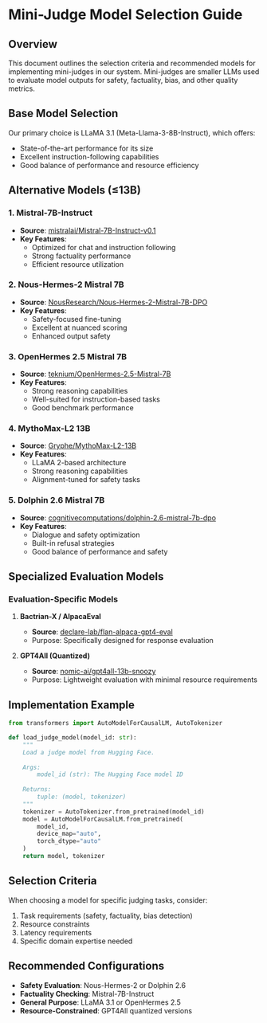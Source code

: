 # Mini-Judge Model Selection Guide

## Overview
This document outlines the selection criteria and recommended models for implementing mini-judges in our system. Mini-judges are smaller LLMs used to evaluate model outputs for safety, factuality, bias, and other quality metrics.

## Base Model Selection
Our primary choice is LLaMA 3.1 (Meta-Llama-3-8B-Instruct), which offers:
- State-of-the-art performance for its size
- Excellent instruction-following capabilities
- Good balance of performance and resource efficiency

## Alternative Models (≤13B)

### 1. Mistral-7B-Instruct
- **Source**: [mistralai/Mistral-7B-Instruct-v0.1](https://huggingface.co/mistralai/Mistral-7B-Instruct-v0.1)
- **Key Features**:
  - Optimized for chat and instruction following
  - Strong factuality performance
  - Efficient resource utilization

### 2. Nous-Hermes-2 Mistral 7B
- **Source**: [NousResearch/Nous-Hermes-2-Mistral-7B-DPO](https://huggingface.co/NousResearch/Nous-Hermes-2-Mistral-7B-DPO)
- **Key Features**:
  - Safety-focused fine-tuning
  - Excellent at nuanced scoring
  - Enhanced output safety

### 3. OpenHermes 2.5 Mistral 7B
- **Source**: [teknium/OpenHermes-2.5-Mistral-7B](https://huggingface.co/teknium/OpenHermes-2.5-Mistral-7B)
- **Key Features**:
  - Strong reasoning capabilities
  - Well-suited for instruction-based tasks
  - Good benchmark performance

### 4. MythoMax-L2 13B
- **Source**: [Gryphe/MythoMax-L2-13B](https://huggingface.co/Gryphe/MythoMax-L2-13B)
- **Key Features**:
  - LLaMA 2-based architecture
  - Strong reasoning capabilities
  - Alignment-tuned for safety tasks

### 5. Dolphin 2.6 Mistral 7B
- **Source**: [cognitivecomputations/dolphin-2.6-mistral-7b-dpo](https://huggingface.co/cognitivecomputations/dolphin-2.6-mistral-7b-dpo)
- **Key Features**:
  - Dialogue and safety optimization
  - Built-in refusal strategies
  - Good balance of performance and safety

## Specialized Evaluation Models

### Evaluation-Specific Models
1. **Bactrian-X / AlpacaEval**
   - **Source**: [declare-lab/flan-alpaca-gpt4-eval](https://huggingface.co/declare-lab/flan-alpaca-gpt4-eval)
   - Purpose: Specifically designed for response evaluation

2. **GPT4All (Quantized)**
   - **Source**: [nomic-ai/gpt4all-13b-snoozy](https://huggingface.co/nomic-ai/gpt4all-13b-snoozy)
   - Purpose: Lightweight evaluation with minimal resource requirements

## Implementation Example

```python
from transformers import AutoModelForCausalLM, AutoTokenizer

def load_judge_model(model_id: str):
    """
    Load a judge model from Hugging Face.
    
    Args:
        model_id (str): The Hugging Face model ID
        
    Returns:
        tuple: (model, tokenizer)
    """
    tokenizer = AutoTokenizer.from_pretrained(model_id)
    model = AutoModelForCausalLM.from_pretrained(
        model_id,
        device_map="auto",
        torch_dtype="auto"
    )
    return model, tokenizer
```

## Selection Criteria
When choosing a model for specific judging tasks, consider:
1. Task requirements (safety, factuality, bias detection)
2. Resource constraints
3. Latency requirements
4. Specific domain expertise needed

## Recommended Configurations
- **Safety Evaluation**: Nous-Hermes-2 or Dolphin 2.6
- **Factuality Checking**: Mistral-7B-Instruct
- **General Purpose**: LLaMA 3.1 or OpenHermes 2.5
- **Resource-Constrained**: GPT4All quantized versions 